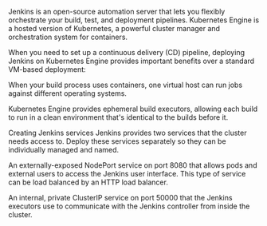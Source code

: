 Jenkins is an open-source automation server that lets you flexibly orchestrate your build, test, and deployment pipelines. Kubernetes Engine is a hosted version of Kubernetes, a powerful cluster manager and orchestration system for containers.

When you need to set up a continuous delivery (CD) pipeline, deploying Jenkins on Kubernetes Engine provides important benefits over a standard VM-based deployment:

When your build process uses containers, one virtual host can run jobs against different operating systems.

Kubernetes Engine provides ephemeral build executors, allowing each build to run in a clean environment that's identical to the builds before it.

Creating Jenkins services Jenkins provides two services that the cluster needs access to. Deploy these services separately so they can be individually managed and named.

An externally-exposed NodePort service on port 8080 that allows pods and external users to access the Jenkins user interface. This type of service can be load balanced by an HTTP load balancer.

An internal, private ClusterIP service on port 50000 that the Jenkins executors use to communicate with the Jenkins controller from inside the cluster.
